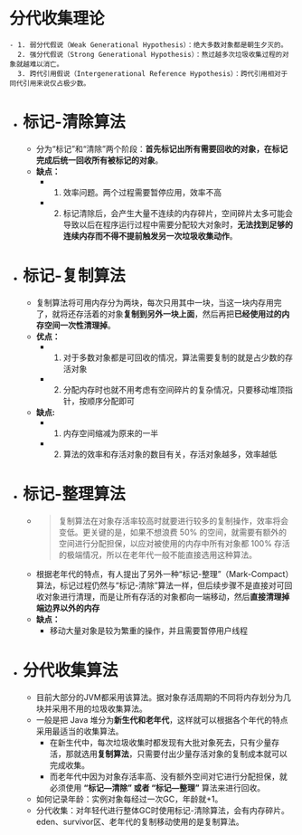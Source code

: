 # 分代收集理论
	- 1. 弱分代假说（Weak Generational Hypothesis）：绝大多数对象都是朝生夕灭的。
	  2. 强分代假说（Strong Generational Hypothesis）：熬过越多次垃圾收集过程的对象就越难以消亡。
	  3. 跨代引用假说（Intergenerational Reference Hypothesis）：跨代引用相对于同代引用来说仅占极少数。
- # 标记-清除算法
	- 分为“标记”和“清除”两个阶段：**首先标记出所有需要回收的对象，在标记完成后统一回收所有被标记的对象**。
	- **缺点：**
		- 1. 效率问题。两个过程需要暂停应用，效率不高
		- 2. 标记清除后，会产生大量不连续的内存碎片，空间碎片太多可能会导致以后在程序运行过程中需要分配较大对象时，**无法找到足够的连续内存而不得不提前触发另一次垃圾收集动作**。
- # 标记-复制算法
	- 复制算法将可用内存分为两块，每次只用其中一块，当这一块内存用完了，就将还存活着的对象**复制到另外一块上面**，然后再把**已经使用过的内存空间一次性清理掉**。
	- **优点：**
		- 1. 对于多数对象都是可回收的情况，算法需要复制的就是占少数的存活对象
		- 2. 分配内存时也就不用考虑有空间碎片的复杂情况，只要移动堆顶指针，按顺序分配即可
	- **缺点:**
		- 1. 内存空间缩减为原来的一半
		- 2. 算法的效率和存活对象的数目有关，存活对象越多，效率越低
- # 标记-整理算法
	- > 复制算法在对象存活率较高时就要进行较多的复制操作，效率将会变低。更关键的是，如果不想浪费 50% 的空间，就需要有额外的空间进行分配担保，以应对被使用的内存中所有对象都 100% 存活的极端情况，所以在老年代一般不能直接选用这种算法。
	- 根据老年代的特点，有人提出了另外一种“标记-整理”（Mark-Compact）算法，标记过程仍然与“标记-清除”算法一样，但后续步骤不是直接对可回收对象进行清理，而是让所有存活的对象都向一端移动，然后**直接清理掉端边界以外的内存**
	- **缺点：**
		- 移动大量对象是较为繁重的操作，并且需要暂停用户线程
- # 分代收集算法
	- 目前大部分的JVM都采用该算法。据对象存活周期的不同将内存划分为几块并采用不用的垃圾收集算法。
	- 一般是把 Java 堆分为**新生代和老年代**，这样就可以根据各个年代的特点采用最适当的收集算法。
		- 在新生代中，每次垃圾收集时都发现有大批对象死去，只有少量存活，那就选用**复制算法**，只需要付出少量存活对象的复制成本就可以完成收集。
		- 而老年代中因为对象存活率高、没有额外空间对它进行分配担保，就必须使用 **“标记—清除” 或者 “标记—整理”** 算法来进行回收。
	- 如何记录年龄：实例对象每经过一次GC，年龄就+1。
	- 分代收集：对年轻代进行整体GC时使用标记-清除算法，会有内存碎片。eden、survivor区、老年代的复制移动使用的是复制算法。